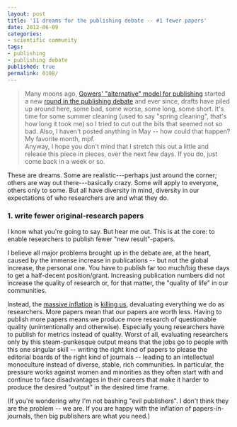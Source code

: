 ```yaml
---
layout: post
title: '11 dreams for the publishing debate -- #1 fewer papers'
date: 2012-06-09
categories:
- scientific community
tags:
- publishing
- publishing debate
published: true
permalink: 0108/
---
```


> Many moons ago, [Gowers' "alternative" model for publishing](https://gowers.wordpress.com/2011/10/31/how-might-we-get-to-a-new-model-of-mathematical-publishing/) started a new [round in the publishing debate](http://boolesrings.org/krautzberger/2011/11/26/the-recent-publishing-debate-a-timeline/) and ever since, drafts have piled up around here, some bad, some worse, some long, some short. It's time for some summer cleaning (used to say "spring cleaning", that's how long it took me) so I tried to cut out the bits that seemed not so bad. Also, I haven't posted anything in May -- how could that happen? My favorite month, mpf.  
>  Anyway, I hope you don't mind that I stretch this out a little and release this piece in pieces, over the next few days. If you do, just come back in a week or so.

These are dreams. Some are realistic---perhaps just around the corner; others are way out there---basically crazy. Some will apply to everyone, others only to some. But all have diversity in mind, diversity in our expectations of who researchers are and what they do.

### 1\. write fewer original-research papers

I know what you're going to say. But hear me out. This is at the core: to enable researchers to publish fewer "new result"-papers.

I believe all major problems brought up in the debate are, at the heart, caused by the immense increase in publications -- but not the global increase, the personal one. You have to publish far too much/big these days to get a half-decent position/grant. Increasing publication numbers did not increase the quality of research or, for that matter, the "quality of life" in our communities.

Instead, the [massive inflation](http://www.ncbi.nlm.nih.gov/pmc/articles/PMC2909426/) is [killing us](http://carlzimmer.com/articles/index.php?subaction=showfull&id=1336594400&archive=&start_from=&ucat=15&), devaluating everything we do as researchers. More papers mean that our papers are worth less. Having to publish more papers means we produce more research of questionable quality (unintentionally and otherwise). Especially young researchers have to publish for metrics instead of quality. Worst of all, evaluating researchers only by this steam-punkesque output means that the jobs go to people with this one singular skill -- writing the right kind of papers to please the editorial boards of the right kind of journals -- leading to an intellectual monoculture instead of diverse, stable, rich communities. In particular, the pressure works against women and minorities as they often start with and continue to face disadvantages in their careers that make it harder to produce the desired "output" in the desired time frame.

(If you're wondering why I'm not bashing "evil publishers". I don't think they are the problem -- we are. If you are happy with the inflation of papers-in-journals, then big publishers are what you need.)
